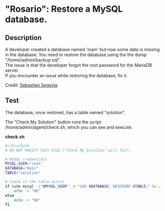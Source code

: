 # "Rosario": Restore a MySQL database.

## Description
A developer created a database named 'main' but now some data is missing in the database. You need to restore the database using the the dump "/home/admin/backup.sql".<br>
The issue is that the developer forgot the root password for the MariaDB server.<br>
If you encounter an issue while restoring the database, fix it.  

Credit: [Sebastian Segovia](https://www.linkedin.com/in/sebastian-segovia-a7518a228/)

## Test

The database, once restored, has a table named "solution".  

The "Check My Solution" button runs the script /home/admin/agent/check.sh, which you can see and execute.

**check.sh**

```bash
#!/bin/bash
# DO NOT MODIFY THIS FILE ("Check My Solution" will fail)

# MySQL credentials
MYSQL_USER="root"
DATABASE="main"
TABLE="solution"

# Check if the table exists
if sudo mysql -u"$MYSQL_USER" -e "USE $DATABASE; DESCRIBE $TABLE;" &> /dev/null; then
    echo -n "OK"
else
    echo -n "NO"
fi
```
